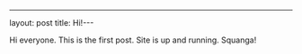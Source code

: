 ---
layout: post
title: Hi!---

Hi everyone. This is the first post. Site is up and running. Squanga!